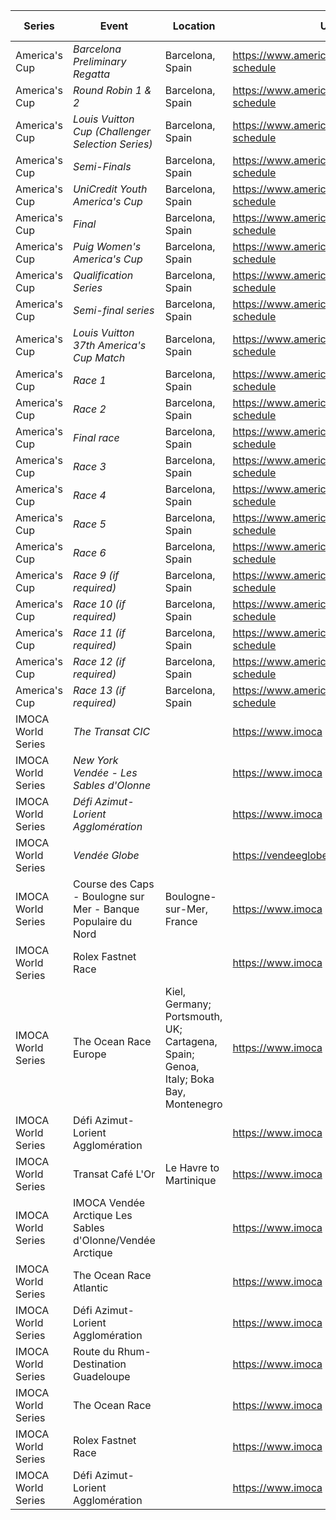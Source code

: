 | Series | Event | Location | URL | Start Date | End Date |
|---|---|---|---|---|---|
| America's Cup | *Barcelona Preliminary Regatta* | Barcelona, Spain | https://www.americascup.com/en/ac37-schedule | 2024-08-22 | 2024-08-25 |
| America's Cup | *Round Robin 1 & 2* | Barcelona, Spain | https://www.americascup.com/en/ac37-schedule | 2024-08-29 | 2024-09-08 |
| America's Cup | *Louis Vuitton Cup (Challenger Selection Series)* | Barcelona, Spain | https://www.americascup.com/en/ac37-schedule | 2024-08-29 | 2024-10-07 |
| America's Cup | *Semi-Finals* | Barcelona, Spain | https://www.americascup.com/en/ac37-schedule | 2024-09-14 | 2024-09-19 |
| America's Cup | *UniCredit Youth America's Cup* | Barcelona, Spain | https://www.americascup.com/en/ac37-schedule | 2024-09-17 | 2024-09-26 |
| America's Cup | *Final* | Barcelona, Spain | https://www.americascup.com/en/ac37-schedule | 2024-09-26 | 2024-10-07 |
| America's Cup | *Puig Women's America's Cup* | Barcelona, Spain | https://www.americascup.com/en/ac37-schedule | 2024-10-05 | 2024-10-13 |
| America's Cup | *Qualification Series* | Barcelona, Spain | https://www.americascup.com/en/ac37-schedule | 2024-10-05 | 2024-10-10 |
| America's Cup | *Semi-final series* | Barcelona, Spain | https://www.americascup.com/en/ac37-schedule | 2024-10-11 | 2024-10-11 |
| America's Cup | *Louis Vuitton 37th America's Cup Match* | Barcelona, Spain | https://www.americascup.com/en/ac37-schedule | 2024-10-12 | 2024-10-20 |
| America's Cup | *Race 1* | Barcelona, Spain | https://www.americascup.com/en/ac37-schedule | 2024-10-12 | 2024-10-12 |
| America's Cup | *Race 2* | Barcelona, Spain | https://www.americascup.com/en/ac37-schedule | 2024-10-12 | 2024-10-12 |
| America's Cup | *Final race* | Barcelona, Spain | https://www.americascup.com/en/ac37-schedule | 2024-10-13 | 2024-10-13 |
| America's Cup | *Race 3* | Barcelona, Spain | https://www.americascup.com/en/ac37-schedule | 2024-10-13 | 2024-10-13 |
| America's Cup | *Race 4* | Barcelona, Spain | https://www.americascup.com/en/ac37-schedule | 2024-10-13 | 2024-10-13 |
| America's Cup | *Race 5* | Barcelona, Spain | https://www.americascup.com/en/ac37-schedule | 2024-10-16 | 2024-10-16 |
| America's Cup | *Race 6* | Barcelona, Spain | https://www.americascup.com/en/ac37-schedule | 2024-10-16 | 2024-10-16 |
| America's Cup | *Race 9 (if required)* | Barcelona, Spain | https://www.americascup.com/en/ac37-schedule | 2024-10-19 | 2024-10-19 |
| America's Cup | *Race 10 (if required)* | Barcelona, Spain | https://www.americascup.com/en/ac37-schedule | 2024-10-19 | 2024-10-19 |
| America's Cup | *Race 11 (if required)* | Barcelona, Spain | https://www.americascup.com/en/ac37-schedule | 2024-10-20 | 2024-10-20 |
| America's Cup | *Race 12 (if required)* | Barcelona, Spain | https://www.americascup.com/en/ac37-schedule | 2024-10-20 | 2024-10-20 |
| America's Cup | *Race 13 (if required)* | Barcelona, Spain | https://www.americascup.com/en/ac37-schedule | 2024-10-21 | 2024-10-21 |
| IMOCA World Series | *The Transat CIC* |  | https://www.imoca | 2024 | 2024 |
| IMOCA World Series | *New York Vendée - Les Sables d'Olonne* |  | https://www.imoca | 2024 | 2024 |
| IMOCA World Series | *Défi Azimut-Lorient Agglomération* |  | https://www.imoca | 2024 | 2024 |
| IMOCA World Series | *Vendée Globe* |  | https://vendeeglobe.org | 2024-11-10 | 2025 |
| IMOCA World Series | Course des Caps - Boulogne sur Mer - Banque Populaire du Nord | Boulogne-sur-Mer, France | https://www.imoca | 2025-06-29 | 2025-06-29 |
| IMOCA World Series | Rolex Fastnet Race |  | https://www.imoca | 2025-07 | 2025-07 |
| IMOCA World Series | The Ocean Race Europe | Kiel, Germany; Portsmouth, UK; Cartagena, Spain; Genoa, Italy; Boka Bay, Montenegro | https://www.imoca | 2025-08-10 | 2025-09-21 |
| IMOCA World Series | Défi Azimut-Lorient Agglomération |  | https://www.imoca | 2025-09 | 2025-09 |
| IMOCA World Series | Transat Café L'Or | Le Havre to Martinique | https://www.imoca | 2025-10 | 2025-10 |
| IMOCA World Series | IMOCA Vendée Arctique Les Sables d'Olonne/Vendée Arctique |  | https://www.imoca | 2026 | 2026 |
| IMOCA World Series | The Ocean Race Atlantic |  | https://www.imoca | 2026 | 2026 |
| IMOCA World Series | Défi Azimut-Lorient Agglomération |  | https://www.imoca | 2026 | 2026 |
| IMOCA World Series | Route du Rhum-Destination Guadeloupe |  | https://www.imoca | 2026 | 2026 |
| IMOCA World Series | The Ocean Race |  | https://www.imoca | 2027 | 2027 |
| IMOCA World Series | Rolex Fastnet Race |  | https://www.imoca | 2027 | 2027 |
| IMOCA World Series | Défi Azimut-Lorient Agglomération |  | https://www.imoca | 2027 | 2027 |